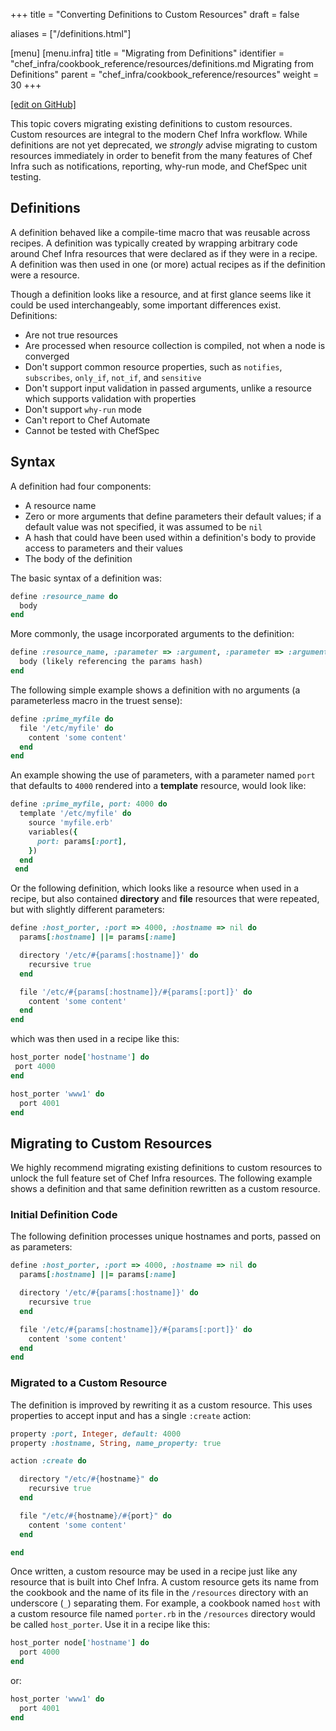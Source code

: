 +++
title = "Converting Definitions to Custom Resources"
draft = false

aliases = ["/definitions.html"]

[menu]
  [menu.infra]
    title = "Migrating from Definitions"
    identifier = "chef_infra/cookbook_reference/resources/definitions.md Migrating from Definitions"
    parent = "chef_infra/cookbook_reference/resources"
    weight = 30
+++

[\[edit on GitHub\]](https://github.com/chef/chef-web-docs/blob/master/content/definitions.md)

This topic covers migrating existing definitions to custom resources.
Custom resources are integral to the modern Chef Infra workflow. While
definitions are not yet deprecated, we *strongly* advise migrating to
custom resources immediately in order to benefit from the many features
of Chef Infra such as notifications, reporting, why-run mode, and
ChefSpec unit testing.

## Definitions

A definition behaved like a compile-time macro that was reusable across
recipes. A definition was typically created by wrapping arbitrary code
around Chef Infra resources that were declared as if they were in a
recipe. A definition was then used in one (or more) actual recipes as if
the definition were a resource.

Though a definition looks like a resource, and at first glance seems
like it could be used interchangeably, some important differences exist.
Definitions:

-   Are not true resources
-   Are processed when resource collection is compiled, not when a node
    is converged
-   Don't support common resource properties, such as `notifies`,
    `subscribes`, `only_if`, `not_if`, and `sensitive`
-   Don't support input validation in passed arguments, unlike a
    resource which supports validation with properties
-   Don't support `why-run` mode
-   Can't report to Chef Automate
-   Cannot be tested with ChefSpec

## Syntax

A definition had four components:

-   A resource name
-   Zero or more arguments that define parameters their default values;
    if a default value was not specified, it was assumed to be `nil`
-   A hash that could have been used within a definition's body to
    provide access to parameters and their values
-   The body of the definition

The basic syntax of a definition was:

``` ruby
define :resource_name do
  body
end
```

More commonly, the usage incorporated arguments to the definition:

``` ruby
define :resource_name, :parameter => :argument, :parameter => :argument do
  body (likely referencing the params hash)
end
```

The following simple example shows a definition with no arguments (a
parameterless macro in the truest sense):

``` ruby
define :prime_myfile do
  file '/etc/myfile' do
    content 'some content'
  end
end
```

An example showing the use of parameters, with a parameter named `port`
that defaults to `4000` rendered into a **template** resource, would
look like:

``` ruby
define :prime_myfile, port: 4000 do
  template '/etc/myfile' do
    source 'myfile.erb'
    variables({
      port: params[:port],
    })
  end
 end
```

Or the following definition, which looks like a resource when used in a
recipe, but also contained **directory** and **file** resources that
were repeated, but with slightly different parameters:

``` ruby
define :host_porter, :port => 4000, :hostname => nil do
  params[:hostname] ||= params[:name]

  directory '/etc/#{params[:hostname]}' do
    recursive true
  end

  file '/etc/#{params[:hostname]}/#{params[:port]}' do
    content 'some content'
  end
end
```

which was then used in a recipe like this:

``` ruby
host_porter node['hostname'] do
 port 4000
end

host_porter 'www1' do
  port 4001
end
```

## Migrating to Custom Resources

We highly recommend migrating existing definitions to custom resources
to unlock the full feature set of Chef Infra resources. The following
example shows a definition and that same definition rewritten as a
custom resource.

### Initial Definition Code

The following definition processes unique hostnames and ports, passed on
as parameters:

``` ruby
define :host_porter, :port => 4000, :hostname => nil do
  params[:hostname] ||= params[:name]

  directory '/etc/#{params[:hostname]}' do
    recursive true
  end

  file '/etc/#{params[:hostname]}/#{params[:port]}' do
    content 'some content'
  end
end
```

### Migrated to a Custom Resource

The definition is improved by rewriting it as a custom resource. This
uses properties to accept input and has a single `:create` action:

``` ruby
property :port, Integer, default: 4000
property :hostname, String, name_property: true

action :create do

  directory "/etc/#{hostname}" do
    recursive true
  end

  file "/etc/#{hostname}/#{port}" do
    content 'some content'
  end

end
```

Once written, a custom resource may be used in a recipe just like any
resource that is built into Chef Infra. A custom resource gets its name
from the cookbook and the name of its file in the `/resources` directory
with an underscore (`_`) separating them. For example, a cookbook named
`host` with a custom resource file named `porter.rb` in the `/resources`
directory would be called `host_porter`. Use it in a recipe like this:

``` ruby
host_porter node['hostname'] do
  port 4000
end
```

or:

``` ruby
host_porter 'www1' do
  port 4001
end
```
